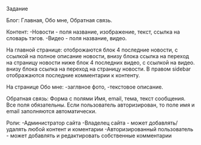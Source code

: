 Задание

Блог: Главная, Обо мне, Обратная связь.

Контент: 
-Новости - поля название, изображение, текст, ссылка на словарь тэгов.
-Видео - поля название, видео.

На главной странице:
 отоброжаются блок 4 последние новости, с ссылкой на полное описание новости, 
 внизу блока ссылка на переход на страницу новости
 ниже блок 4 последних видео, с ссылкой на видео.
 внизу блока ссылка на переход на страницу новости.
 В правом sidebar отображаются последние комментарии к контенту.

На странице Обо мне:
-заглвное фото,
-текстовое описание.

Обратная связь:
 Форма с полями Имя, email, тема, текст сообщения.
 Все поля обязательны.
 Если пользователь авторизирован, то поле имя и email заполняются автоматически.


Роли:
-Администратор сайта 
-Владелец сайта - может добавлять/удалять любой контент и коментарии
-Авторизированный пользователь - может добавлять и редактировать собственные комментарии

 
                                                                                                                                                                                                                                                                                                                                                                                                                                                                                                                                                                                                                                                                                                                                                                                                                                                                                                                                                                                                                                                                                                                                                                                                                                                                                                                                                                                                                                                                                                                                                                                                                                                                                                                                                                                                                                                                                                                                                                                                                                                                                                                                  